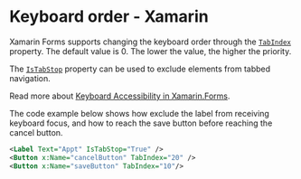 # Keyboard order - Xamarin

Xamarin Forms supports changing the keyboard order through the [`TabIndex`](https://docs.microsoft.com/en-us/dotnet/api/xamarin.forms.visualelement.tabindex?view=xamarin-forms) property. The default value is 0. The lower the value, the higher the priority.

The [`IsTabStop`](https://docs.microsoft.com/en-us/dotnet/api/xamarin.forms.visualelement.istabstop?view=xamarin-forms) property can be used to exclude elements from tabbed navigation.

Read more about [Keyboard Accessibility in Xamarin.Forms](https://docs.microsoft.com/en-us/xamarin/xamarin-forms/app-fundamentals/accessibility/keyboard).

The code example below shows how exclude the label from receiving keyboard focus, and how to reach the save button before reaching the cancel button.

```xml
<Label Text="Appt" IsTabStop="True" />
<Button x:Name="cancelButton" TabIndex="20" />
<Button x:Name="saveButton" TabIndex="10"/>
```
